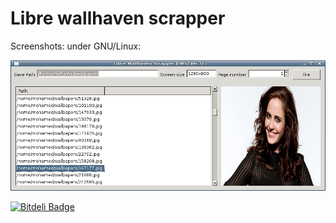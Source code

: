 # Libre wallhaven scrapper

Screenshots:
under GNU/Linux:

![gnu-linux](gnu_linux.png)


[![Bitdeli Badge](https://d2weczhvl823v0.cloudfront.net/mohamed-aziz/libre-wallhaven-scrapper/trend.png)](https://bitdeli.com/free "Bitdeli Badge")

